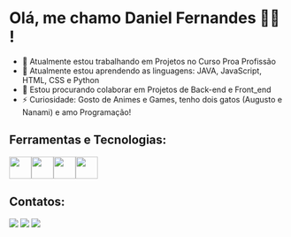 # Olá, me chamo Daniel Fernandes 👋🏻 ! 

- 🔭 Atualmente estou trabalhando em Projetos no Curso Proa Profissão
- 🌱 Atualmente estou aprendendo as linguagens: JAVA, JavaScript, HTML, CSS e Python
- 👯 Estou procurando colaborar em Projetos de Back-end e Front_end
- ⚡ Curiosidade: Gosto de Animes e Games, tenho dois gatos (Augusto e Nanami) e amo Programação!

## Ferramentas e Tecnologias:

<img src="https://cdn.jsdelivr.net/gh/devicons/devicon@latest/icons/html5/html5-original-wordmark.svg" width="40" height="40"/><img src="https://cdn.jsdelivr.net/gh/devicons/devicon@latest/icons/css3/css3-original-wordmark.svg" width="40" height="40"/><img src="https://cdn.jsdelivr.net/gh/devicons/devicon@latest/icons/javascript/javascript-original.svg" width="40" height="40"/><img src="https://cdn.jsdelivr.net/gh/devicons/devicon@latest/icons/python/python-original-wordmark.svg" width="40" height="40"/>

## Contatos:

<div> 
  <a href="https://instagram.com/rafaballerini" target="_blank"><img src="https://img.shields.io/badge/-Instagram-%23E4405F?style=for-the-badge&logo=instagram&logoColor=white" target="_blank"></a>
  <a href = "mailto:dannox2002@gmail.comgmail.com"><img src="https://img.shields.io/badge/-Gmail-%23333?style=for-the-badge&logo=gmail&logoColor=white" target="_blank"></a>
  <a href="https://www.linkedin.com/in/daniel-fernandes-santos-9b9609205/" target="_blank"><img src="https://img.shields.io/badge/-LinkedIn-%230077B5?style=for-the-badge&logo=linkedin&logoColor=white" target="_blank"></a> 
  
</div>

          
          
          
